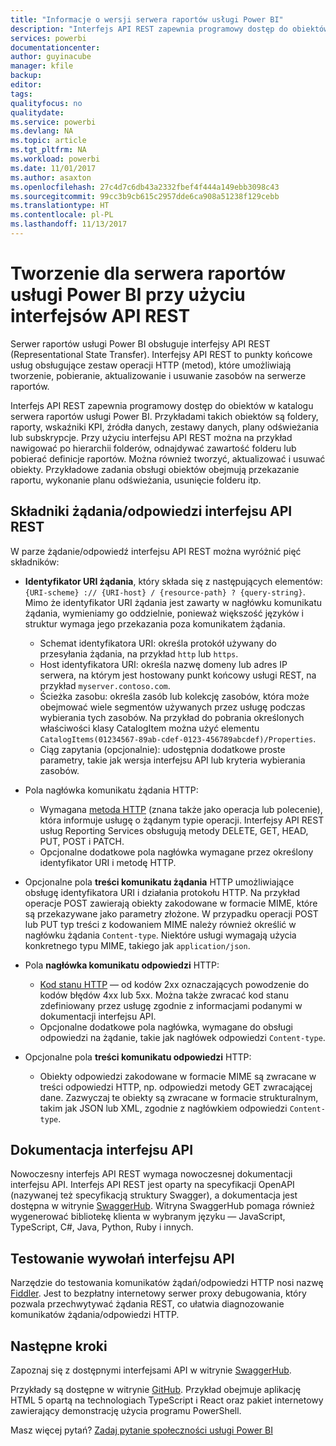 ```yaml
---
title: "Informacje o wersji serwera raportów usługi Power BI"
description: "Interfejs API REST zapewnia programowy dostęp do obiektów w katalogu serwera raportów usługi Power BI."
services: powerbi
documentationcenter: 
author: guyinacube
manager: kfile
backup: 
editor: 
tags: 
qualityfocus: no
qualitydate: 
ms.service: powerbi
ms.devlang: NA
ms.topic: article
ms.tgt_pltfrm: NA
ms.workload: powerbi
ms.date: 11/01/2017
ms.author: asaxton
ms.openlocfilehash: 27c4d7c6db43a2332fbef4f444a149ebb3098c43
ms.sourcegitcommit: 99cc3b9cb615c2957dde6ca908a51238f129cebb
ms.translationtype: HT
ms.contentlocale: pl-PL
ms.lasthandoff: 11/13/2017
---
```

# <a name="develop-with-the-rest-apis-for-power-bi-report-server"></a>Tworzenie dla serwera raportów usługi Power BI przy użyciu interfejsów API REST
Serwer raportów usługi Power BI obsługuje interfejsy API REST (Representational State Transfer). Interfejsy API REST to punkty końcowe usług obsługujące zestaw operacji HTTP (metod), które umożliwiają tworzenie, pobieranie, aktualizowanie i usuwanie zasobów na serwerze raportów.

Interfejs API REST zapewnia programowy dostęp do obiektów w katalogu serwera raportów usługi Power BI. Przykładami takich obiektów są foldery, raporty, wskaźniki KPI, źródła danych, zestawy danych, plany odświeżania lub subskrypcje. Przy użyciu interfejsu API REST można na przykład nawigować po hierarchii folderów, odnajdywać zawartość folderu lub pobierać definicje raportów. Można również tworzyć, aktualizować i usuwać obiekty. Przykładowe zadania obsługi obiektów obejmują przekazanie raportu, wykonanie planu odświeżania, usunięcie folderu itp.

## <a name="components-of-a-rest-api-requestresponse"></a>Składniki żądania/odpowiedzi interfejsu API REST
W parze żądanie/odpowiedź interfejsu API REST można wyróżnić pięć składników:

* **Identyfikator URI żądania**, który składa się z następujących elementów: `{URI-scheme} :// {URI-host} / {resource-path} ? {query-string}`. Mimo że identyfikator URI żądania jest zawarty w nagłówku komunikatu żądania, wymieniamy go oddzielnie, ponieważ większość języków i struktur wymaga jego przekazania poza komunikatem żądania.
  
  * Schemat identyfikatora URI: określa protokół używany do przesyłania żądania, na przykład `http` lub `https`.
  * Host identyfikatora URI: określa nazwę domeny lub adres IP serwera, na którym jest hostowany punkt końcowy usługi REST, na przykład `myserver.contoso.com`.
  * Ścieżka zasobu: określa zasób lub kolekcję zasobów, która może obejmować wiele segmentów używanych przez usługę podczas wybierania tych zasobów. Na przykład do pobrania określonych właściwości klasy CatalogItem można użyć elementu `CatalogItems(01234567-89ab-cdef-0123-456789abcdef)/Properties`.
  * Ciąg zapytania (opcjonalnie): udostępnia dodatkowe proste parametry, takie jak wersja interfejsu API lub kryteria wybierania zasobów.
* Pola nagłówka komunikatu żądania HTTP:
  
  * Wymagana [metoda HTTP](https://www.w3.org/Protocols/rfc2616/rfc2616-sec9.html) (znana także jako operacja lub polecenie), która informuje usługę o żądanym typie operacji. Interfejsy API REST usług Reporting Services obsługują metody DELETE, GET, HEAD, PUT, POST i PATCH.
  * Opcjonalne dodatkowe pola nagłówka wymagane przez określony identyfikator URI i metodę HTTP.
* Opcjonalne pola **treści komunikatu żądania** HTTP umożliwiające obsługę identyfikatora URI i działania protokołu HTTP. Na przykład operacje POST zawierają obiekty zakodowane w formacie MIME, które są przekazywane jako parametry złożone. W przypadku operacji POST lub PUT typ treści z kodowaniem MIME należy również określić w nagłówku żądania `Content-type`. Niektóre usługi wymagają użycia konkretnego typu MIME, takiego jak `application/json`.
* Pola **nagłówka komunikatu odpowiedzi** HTTP:
  
  * [Kod stanu HTTP](http://www.w3.org/Protocols/HTTP/HTRESP.html) — od kodów 2xx oznaczających powodzenie do kodów błędów 4xx lub 5xx. Można także zwracać kod stanu zdefiniowany przez usługę zgodnie z informacjami podanymi w dokumentacji interfejsu API.
  * Opcjonalne dodatkowe pola nagłówka, wymagane do obsługi odpowiedzi na żądanie, takie jak nagłówek odpowiedzi `Content-type`.
* Opcjonalne pola **treści komunikatu odpowiedzi** HTTP:
  
  * Obiekty odpowiedzi zakodowane w formacie MIME są zwracane w treści odpowiedzi HTTP, np. odpowiedzi metody GET zwracającej dane. Zazwyczaj te obiekty są zwracane w formacie strukturalnym, takim jak JSON lub XML, zgodnie z nagłówkiem odpowiedzi `Content-type`.

## <a name="api-documentation"></a>Dokumentacja interfejsu API
Nowoczesny interfejs API REST wymaga nowoczesnej dokumentacji interfejsu API. Interfejs API REST jest oparty na specyfikacji OpenAPI (nazywanej też specyfikacją struktury Swagger), a dokumentacja jest dostępna w witrynie [SwaggerHub](https://app.swaggerhub.com/apis/microsoft-rs/PBIRS/2.0). Witryna SwaggerHub pomaga również wygenerować bibliotekę klienta w wybranym języku — JavaScript, TypeScript, C#, Java, Python, Ruby i innych.

## <a name="testing-api-calls"></a>Testowanie wywołań interfejsu API
Narzędzie do testowania komunikatów żądań/odpowiedzi HTTP nosi nazwę [Fiddler](http://www.telerik.com/fiddler). Jest to bezpłatny internetowy serwer proxy debugowania, który pozwala przechwytywać żądania REST, co ułatwia diagnozowanie komunikatów żądania/odpowiedzi HTTP.

## <a name="next-steps"></a>Następne kroki
Zapoznaj się z dostępnymi interfejsami API w witrynie [SwaggerHub](https://app.swaggerhub.com/apis/microsoft-rs/PBIRS/2.0).

Przykłady są dostępne w witrynie [GitHub](https://github.com/Microsoft/Reporting-Services). Przykład obejmuje aplikację HTML 5 opartą na technologiach TypeScript i React oraz pakiet internetowy zawierający demonstrację użycia programu PowerShell.

Masz więcej pytań? [Zadaj pytanie społeczności usługi Power BI](https://community.powerbi.com/)

